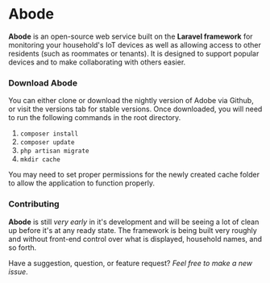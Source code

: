 # Abode

**Abode** is an open-source web service built on the **Laravel framework** for monitoring your household's IoT devices as well as allowing access to other residents (such as roommates or tenants). It is designed to support popular devices and to make collaborating with others easier.

### Download Abode
You can either clone or download the nightly version of Adobe via Github, or visit the versions tab for stable versions. Once downloaded, you will need to run the following commands in the root directory.

1. ```composer install```
2. ```composer update```
3. ```php artisan migrate```
4. ```mkdir cache```

You may need to set proper permissions for the newly created cache folder to allow the application to function properly.

### Contributing
**Abode** is still *very early* in it's development and will be seeing a lot of clean up before it's at any ready state. The framework is being built very roughly and without front-end control over what is displayed, household names, and so forth.

Have a suggestion, question, or feature request? *Feel free to make a new issue*.

